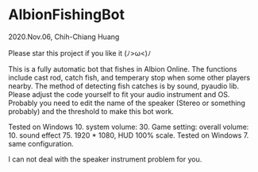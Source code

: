 # AlbionFishingBot
2020.Nov.06, Chih-Chiang Huang

Please star this project if you like it (ﾉ>ω<)ﾉ

This is a fully automatic bot that fishes in Albion Online. The functions include cast rod, catch fish, and temperary stop when some other players nearby.
The method of detecting fish catches is by sound, pyaudio lib. Please adjust the code yourself to fit your audio instrument and OS. Probably you need to edit the name of the speaker (Stereo or something probably) and the threshold to make this bot work.

Tested on Windows 10. system volume: 30. Game setting: overall volume: 10. sound effect 75. 1920 * 1080, HUD 100% scale.
Tested on Windows 7.  same configuration.

I can not deal with the speaker instrument problem for you.
